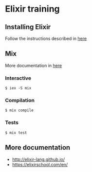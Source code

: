 # Elixir training

## Installing Elixir 
Follow the instructions described in [here](http://elixir-lang.github.io/install.html)

## Mix 

More documentation in [here](https://elixirschool.com/en/lessons/basics/mix/)

### Interactive
```
$ iex -S mix
```

### Compilation
```
$ mix compile
```

### Tests
```
$ mix test
```

## More documentation
* http://elixir-lang.github.io/
* https://elixirschool.com/en/

